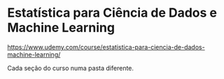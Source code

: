 # Estatística para Ciência de Dados e Machine Learning

https://www.udemy.com/course/estatistica-para-ciencia-de-dados-machine-learning/

Cada seção do curso numa pasta diferente.
